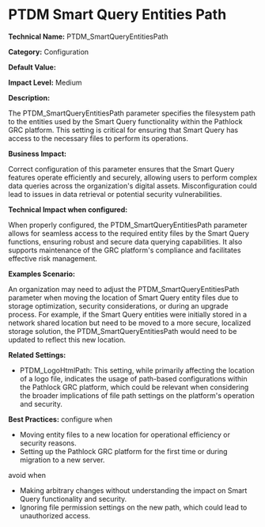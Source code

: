 # PTDM Smart Query Entities Path

**Technical Name:** PTDM_SmartQueryEntitiesPath

**Category:** Configuration

**Default Value:**

**Impact Level:** Medium

**Description:**

The PTDM_SmartQueryEntitiesPath parameter specifies the filesystem path to the entities used by the Smart Query functionality within the Pathlock GRC platform. This setting is critical for ensuring that Smart Query has access to the necessary files to perform its operations.

**Business Impact:**

Correct configuration of this parameter ensures that the Smart Query features operate efficiently and securely, allowing users to perform complex data queries across the organization's digital assets. Misconfiguration could lead to issues in data retrieval or potential security vulnerabilities.

**Technical Impact when configured:**

When properly configured, the PTDM_SmartQueryEntitiesPath parameter allows for seamless access to the required entity files by the Smart Query functions, ensuring robust and secure data querying capabilities. It also supports maintenance of the GRC platform's compliance and facilitates effective risk management.

**Examples Scenario:**

An organization may need to adjust the PTDM_SmartQueryEntitiesPath parameter when moving the location of Smart Query entity files due to storage optimization, security considerations, or during an upgrade process. For example, if the Smart Query entities were initially stored in a network shared location but need to be moved to a more secure, localized storage solution, the PTDM_SmartQueryEntitiesPath would need to be updated to reflect this new location.

**Related Settings:**

- PTDM_LogoHtmlPath: This setting, while primarily affecting the location of a logo file, indicates the usage of path-based configurations within the Pathlock GRC platform, which could be relevant when considering the broader implications of file path settings on the platform's operation and security.

**Best Practices:** configure when

- Moving entity files to a new location for operational efficiency or security reasons.
- Setting up the Pathlock GRC platform for the first time or during migration to a new server.

avoid when

- Making arbitrary changes without understanding the impact on Smart Query functionality and security.
- Ignoring file permission settings on the new path, which could lead to unauthorized access.